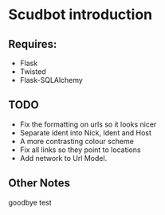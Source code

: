 # Scudbot introduction

## Requires:
* Flask
* Twisted
* Flask-SQLAlchemy

## TODO
* Fix the formatting on urls so it looks nicer
* Separate ident into Nick, Ident and Host
* A more contrasting colour scheme
* Fix all links so they point to locations
* Add network to Url Model.

## Other Notes
goodbye test

